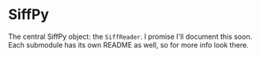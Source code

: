 # SiffPy

The central SiffPy object: the `SiffReader`. I promise I'll document this soon. Each submodule has its own README as well, so for more info look there.